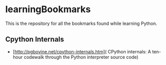 # learningBookmarks
This is the repository for all the bookmarks found while learning Python.

## Cpython Internals ##
* [http://pgbovine.net/cpython-internals.htm](
CPython internals: A ten-hour codewalk through the Python interpreter source code)
